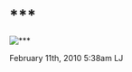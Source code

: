 # \*\*\*

![\*\*\*](http://fc00.deviantart.com/fs44/f/2009/119/9/d/Strength_and_Humility_by_Tonyr.jpg)

<span id="timestamp"> February 11th, 2010 5:38am </span> <span
class="tag">LJ</span>
